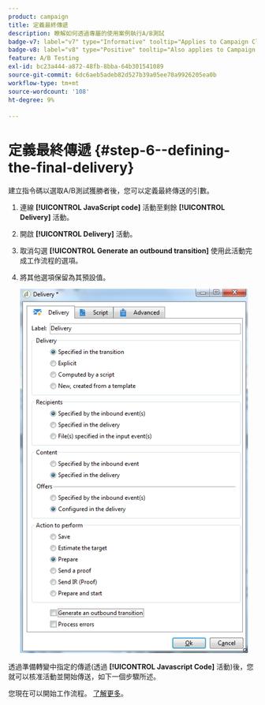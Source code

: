 ```yaml
---
product: campaign
title: 定義最終傳遞
description: 瞭解如何透過專屬的使用案例執行A/B測試
badge-v7: label="v7" type="Informative" tooltip="Applies to Campaign Classic v7"
badge-v8: label="v8" type="Positive" tooltip="Also applies to Campaign v8"
feature: A/B Testing
exl-id: bc23a444-a872-48fb-8bba-64b301541089
source-git-commit: 6dc6aeb5adeb82d527b39a05ee70a9926205ea0b
workflow-type: tm+mt
source-wordcount: '108'
ht-degree: 9%

---
```


# 定義最終傳遞 {#step-6--defining-the-final-delivery}



建立指令碼以選取A/B測試獲勝者後，您可以定義最終傳送的引數。

1. 連線 **[!UICONTROL JavaScript code]** 活動至剩餘 **[!UICONTROL Delivery]** 活動。
1. 開啟 **[!UICONTROL Delivery]** 活動。
1. 取消勾選 **[!UICONTROL Generate an outbound transition]** 使用此活動完成工作流程的選項。
1. 將其他選項保留為其預設值。

   ![](assets/ab_test_final_delivery.png)

透過準備轉變中指定的傳遞(透過 **[!UICONTROL Javascript Code]** 活動)後，您就可以核准活動並開始傳送，如下一個步驟所述。

您現在可以開始工作流程。 [了解更多](a-b-testing-uc-start-workflow.md)。
